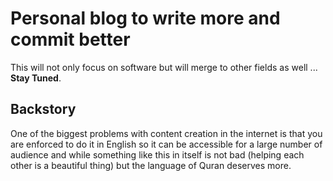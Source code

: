
# Personal blog to write more and commit better
This will not only focus on software but will merge to other fields as well ... **Stay Tuned**.

## Backstory
One of the biggest problems with content creation in the internet is that you are enforced to do it in English so it can be accessible for a large number of audience and while something like this in itself is not bad (helping each other is a beautiful thing) but the language of Quran deserves more.

